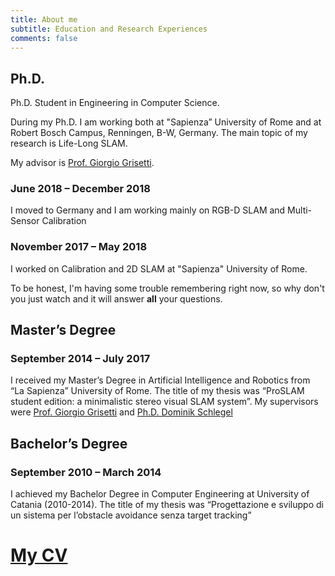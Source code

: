 ```yaml
---
title: About me
subtitle: Education and Research Experiences
comments: false
---
```


## Ph.D.
Ph.D. Student in Engineering in Computer Science.

During my Ph.D. I am working both at "Sapienza” University of Rome and at Robert Bosch Campus, Renningen, B-W, Germany.
The main topic of my research is Life-Long SLAM.

My advisor is [Prof. Giorgio Grisetti](https://sites.google.com/dis.uniroma1.it/grisetti).


### June 2018 – December 2018
I moved to Germany and I am working mainly on RGB-D SLAM and Multi-Sensor Calibration

### November 2017 – May 2018
I worked on Calibration and 2D SLAM at "Sapienza" University of Rome.



To be honest, I'm having some trouble remembering right now, so why don't you
just watch  and it
will answer **all** your questions.

## Master’s Degree
### September 2014 – July 2017
I received my Master’s Degree in Artificial Intelligence and Robotics from “La Sapienza” University of Rome.
The title of my thesis was “ProSLAM student edition: a minimalistic stereo visual SLAM system”. My supervisors were [Prof. Giorgio Grisetti](https://sites.google.com/dis.uniroma1.it/grisetti) and [Ph.D. Dominik Schlegel](https://sites.google.com/dis.uniroma1.it/schlegel)

## Bachelor’s Degree
### September 2010 – March 2014
I achieved my Bachelor Degree in Computer Engineering at University of Catania (2010-2014).
The title of my thesis was “Progettazione e sviluppo di un sistema per l’obstacle avoidance senza target tracking”


# [My CV](/resources/cv_mirco_colosi.pdf)
